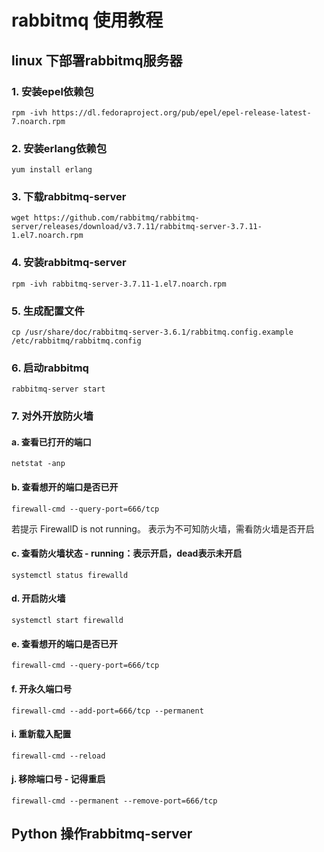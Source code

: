 # rabbitmq 使用教程

## linux 下部署rabbitmq服务器

### 1. 安装epel依赖包

```rpm -ivh https://dl.fedoraproject.org/pub/epel/epel-release-latest-7.noarch.rpm```

### 2. 安装erlang依赖包
```yum install erlang```

### 3. 下载rabbitmq-server
```wget https://github.com/rabbitmq/rabbitmq-server/releases/download/v3.7.11/rabbitmq-server-3.7.11-1.el7.noarch.rpm```

### 4. 安装rabbitmq-server
```rpm -ivh rabbitmq-server-3.7.11-1.el7.noarch.rpm```

### 5. 生成配置文件
```cp /usr/share/doc/rabbitmq-server-3.6.1/rabbitmq.config.example /etc/rabbitmq/rabbitmq.config```

### 6. 启动rabbitmq
```rabbitmq-server start```

### 7. 对外开放防火墙

#### a. 查看已打开的端口

```netstat -anp```

#### b. 查看想开的端口是否已开

```firewall-cmd --query-port=666/tcp```

若提示 FirewallD is not running。 表示为不可知防火墙，需看防火墙是否开启

#### c. 查看防火墙状态 - running：表示开启，dead表示未开启

```systemctl status firewalld```

#### d. 开启防火墙

```systemctl start firewalld```

#### e. 查看想开的端口是否已开

```firewall-cmd --query-port=666/tcp```

#### f. 开永久端口号

```firewall-cmd --add-port=666/tcp --permanent```

#### i. 重新载入配置

```firewall-cmd --reload```

#### j. 移除端口号 - 记得重启

```firewall-cmd --permanent --remove-port=666/tcp```

## Python 操作rabbitmq-server
